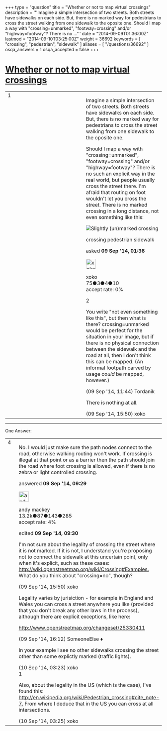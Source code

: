 +++
type = "question"
title = "Whether or not to map virtual crossings"
description = '''Imagine a simple intersection of two streets. Both streets have sidewalks on each side. But, there is no marked way for pedestrians to cross the street walking from one sidewalk to the oposite one. Should I map a way with &quot;crossing=unmarked&quot;, &quot;footway=crossing&quot; and/or &quot;highway=footway&quot;? There is no ...'''
date = "2014-09-09T01:36:00Z"
lastmod = "2014-09-10T03:25:00Z"
weight = 36692
keywords = [ "crossing", "pedestrian", "sidewalk" ]
aliases = [ "/questions/36692" ]
osqa_answers = 1
osqa_accepted = false
+++

<div class="headNormal">

# [Whether or not to map virtual crossings](/questions/36692/whether-or-not-to-map-virtual-crossings)

</div>

<div id="main-body">

<div id="askform">

<table id="question-table" style="width:100%;">
<colgroup>
<col style="width: 50%" />
<col style="width: 50%" />
</colgroup>
<tbody>
<tr>
<td style="width: 30px; vertical-align: top"><div class="vote-buttons">
<span id="post-36692-upvote" class="ajax-command post-vote up" rel="nofollow" title="I like this post (click again to cancel)"> </span>
<div id="post-36692-score" class="post-score" title="current number of votes">
1
</div>
<span id="post-36692-downvote" class="ajax-command post-vote down" rel="nofollow" title="I dont like this post (click again to cancel)"> </span> <span id="favorite-mark" class="ajax-command favorite-mark" rel="nofollow" title="mark/unmark this question as favorite (click again to cancel)"> </span>
<div id="favorite-count" class="favorite-count">
&#10;</div>
</div></td>
<td><div id="item-right">
<div class="question-body">
<p>Imagine a simple intersection of two streets. Both streets have sidewalks on each side. But, there is no marked way for pedestrians to cross the street walking from one sidewalk to the oposite one.</p>
<p>Should I map a way with "crossing=unmarked", "footway=crossing" and/or "highway=footway"? There is no such an explicit way in the real world, but people usually cross the street there. I'm afraid that routing on foot wouldn't let you cross the street. There is no marked crossing in a long distance, not even something like this:</p>
<p><img src="http://wiki.openstreetmap.org/w/images/thumb/1/10/Crossing_with_sloped_curbs.jpg/800px-Crossing_with_sloped_curbs.jpg" alt="Slightly (un)marked crossing" /></p>
</div>
<div id="question-tags" class="tags-container tags">
<span class="post-tag tag-link-crossing" rel="tag" title="see questions tagged &#39;crossing&#39;">crossing</span> <span class="post-tag tag-link-pedestrian" rel="tag" title="see questions tagged &#39;pedestrian&#39;">pedestrian</span> <span class="post-tag tag-link-sidewalk" rel="tag" title="see questions tagged &#39;sidewalk&#39;">sidewalk</span>
</div>
<div id="question-controls" class="post-controls">
&#10;</div>
<div class="post-update-info-container">
<div class="post-update-info post-update-info-user">
<p>asked <strong>09 Sep '14, 01:36</strong></p>
<img src="https://secure.gravatar.com/avatar/552d28190b10de4eb02f7e0891aefa5d?s=32&amp;d=identicon&amp;r=g" class="gravatar" width="32" height="32" alt="xoko&#39;s gravatar image" />
<p><span>xoko</span><br />
<span class="score" title="75 reputation points">75</span><span title="3 badges"><span class="badge1">●</span><span class="badgecount">3</span></span><span title="4 badges"><span class="silver">●</span><span class="badgecount">4</span></span><span title="10 badges"><span class="bronze">●</span><span class="badgecount">10</span></span><br />
<span class="accept_rate" title="Rate of the user&#39;s accepted answers">accept rate:</span> <span title="xoko has no accepted answers">0%</span></p>
</img>
</div>
</div>
<div id="comments-container-36692" class="comments-container">
<span id="36702"></span>
<div id="comment-36702" class="comment">
<div id="post-36702-score" class="comment-score">
2
</div>
<div class="comment-text">
<p>You write "not even something like this", but then what is there? crossing=unmarked would be perfect for the situation in your image, but if there is no physical connection between the sidewalk and the road at all, then I don't think this can be mapped. (An informal footpath carved by usage <em>could</em> be mapped, however.)</p>
</div>
<div id="comment-36702-info" class="comment-info">
<span class="comment-age">(09 Sep '14, 11:44)</span> <span class="comment-user userinfo">Tordanik</span>
</div>
</div>
<span id="36711"></span>
<div id="comment-36711" class="comment">
<div id="post-36711-score" class="comment-score">
&#10;</div>
<div class="comment-text">
<p>There is nothing at all.</p>
</div>
<div id="comment-36711-info" class="comment-info">
<span class="comment-age">(09 Sep '14, 15:50)</span> <span class="comment-user userinfo">xoko</span>
</div>
</div>
</div>
<div id="comment-tools-36692" class="comment-tools">
&#10;</div>
<div class="clear">
&#10;</div>
<div id="comment-36692-form-container" class="comment-form-container">
&#10;</div>
<div class="clear">
&#10;</div>
</div></td>
</tr>
</tbody>
</table>

------------------------------------------------------------------------

<div class="tabBar">

<span id="sort-top"></span>

<div class="headQuestions">

One Answer:

</div>

</div>

<span id="36698"></span>

<div id="answer-container-36698" class="answer">

<table style="width:100%;">
<colgroup>
<col style="width: 50%" />
<col style="width: 50%" />
</colgroup>
<tbody>
<tr>
<td style="width: 30px; vertical-align: top"><div class="vote-buttons">
<span id="post-36698-upvote" class="ajax-command post-vote up" rel="nofollow" title="I like this post (click again to cancel)"> </span>
<div id="post-36698-score" class="post-score" title="current number of votes">
4
</div>
<span id="post-36698-downvote" class="ajax-command post-vote down" rel="nofollow" title="I dont like this post (click again to cancel)"> </span>
</div></td>
<td><div class="item-right">
<div class="answer-body">
<p>No. I would just make sure the path nodes connect to the road, otherwise walking routing won't work. If crossing is illegal at that point or as a barrier then the path should join the road where foot crossing is allowed, even if there is no zebra or light controlled crossing.</p>
</div>
<div class="answer-controls post-controls">
&#10;</div>
<div class="post-update-info-container">
<div class="post-update-info post-update-info-user">
<p>answered <strong>09 Sep '14, 09:29</strong></p>
<img src="https://secure.gravatar.com/avatar/efa7ca36d4499200879223dc5ad5ecac?s=32&amp;d=identicon&amp;r=g" class="gravatar" width="32" height="32" alt="andy%20mackey&#39;s gravatar image" />
<p><span>andy mackey</span><br />
<span class="score" title="13238 reputation points"><span>13.2k</span></span><span title="87 badges"><span class="badge1">●</span><span class="badgecount">87</span></span><span title="143 badges"><span class="silver">●</span><span class="badgecount">143</span></span><span title="285 badges"><span class="bronze">●</span><span class="badgecount">285</span></span><br />
<span class="accept_rate" title="Rate of the user&#39;s accepted answers">accept rate:</span> <span title="andy mackey has 37 accepted answers">4%</span></p>
</div>
<div class="post-update-info post-update-info-edited">
<p><span> edited <strong>09 Sep '14, 09:30</strong> </span></p>
</div>
</div>
<div id="comments-container-36698" class="comments-container">
<span id="36710"></span>
<div id="comment-36710" class="comment">
<div id="post-36710-score" class="comment-score">
&#10;</div>
<div class="comment-text">
<p>I'm not sure about the legality of crossing the street where it is not marked. If it is not, I understand you're proposing not to connect the sidewalk at this uncertain point, only when it's explicit, such as these cases: <a href="http://wiki.openstreetmap.org/wiki/Crossing#Examples.">http://wiki.openstreetmap.org/wiki/Crossing#Examples.</a> What do you think about "crossing=no", though?</p>
</div>
<div id="comment-36710-info" class="comment-info">
<span class="comment-age">(09 Sep '14, 15:50)</span> <span class="comment-user userinfo">xoko</span>
</div>
</div>
<span id="36712"></span>
<div id="comment-36712" class="comment">
<div id="post-36712-score" class="comment-score">
&#10;</div>
<div class="comment-text">
<p>Legality varies by jurisiction - for example in England and Wales you can cross a street anywhere you like (provided that you don't break any other laws in the process), although there are explicit exceptions, like here:</p>
<p><a href="http://www.openstreetmap.org/changeset/25330411">http://www.openstreetmap.org/changeset/25330411</a></p>
</div>
<div id="comment-36712-info" class="comment-info">
<span class="comment-age">(09 Sep '14, 16:12)</span> <span class="comment-user userinfo">SomeoneElse ♦</span>
</div>
</div>
<span id="36722"></span>
<div id="comment-36722" class="comment">
<div id="post-36722-score" class="comment-score">
&#10;</div>
<div class="comment-text">
<p>In your example I see no other sidewalks crossing the street other than some explictly marked (traffic lights).</p>
</div>
<div id="comment-36722-info" class="comment-info">
<span class="comment-age">(10 Sep '14, 03:23)</span> <span class="comment-user userinfo">xoko</span>
</div>
</div>
<span id="36723"></span>
<div id="comment-36723" class="comment">
<div id="post-36723-score" class="comment-score">
1
</div>
<div class="comment-text">
<p>Also, about the legality in the US (which is the case), I've found this: <a href="http://en.wikipedia.org/wiki/Pedestrian_crossing#cite_note-7.">http://en.wikipedia.org/wiki/Pedestrian_crossing#cite_note-7.</a> From where I deduce that in the US you can cross at all intersections.</p>
</div>
<div id="comment-36723-info" class="comment-info">
<span class="comment-age">(10 Sep '14, 03:25)</span> <span class="comment-user userinfo">xoko</span>
</div>
</div>
</div>
<div id="comment-tools-36698" class="comment-tools">
&#10;</div>
<div class="clear">
&#10;</div>
<div id="comment-36698-form-container" class="comment-form-container">
&#10;</div>
<div class="clear">
&#10;</div>
</div></td>
</tr>
</tbody>
</table>

</div>

<div class="paginator-container-left">

</div>

</div>

</div>

